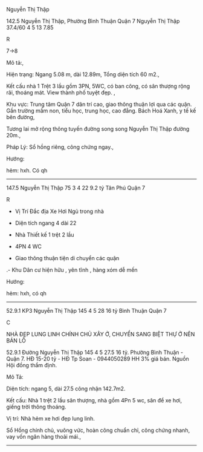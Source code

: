 Nguyễn Thị Thập

142.5 Nguyễn Thị Thập, Phường Bình Thuận Quận 7 Nguyễn Thị Thập 37.4/60 4 5 13 7.85 

 R

7->8

Mô tả:,

Hiện trạng: Ngang 5.08 m, dài 12.89m, Tổng diện tích 60 m2.,

Kết cấu nhà 1 Trệt 3 lầu gồm 3PN, 5WC, có ban công, có sân thượng rộng rãi, thoáng mát. View thành phố tuyệt đẹp. ,

Khu vực: Trung tâm Quận 7 dân trí cao, giao thông thuận lợi qua các quận. Gần trường mầm non, tiểu học, trung học, cao đẳng. Bách Hoá Xanh, y tế kế bên đường,

Tương lai mở rộng thông tuyến đường song song Nguyễn Thị Thập đường 20m.,

Pháp Lý: Sổ hồng riêng, công chứng ngay.,



Hướng: 

hẻm: hxh. Có qh

_________________________________________________________________________

147.5 Nguyễn Thị Thập 75 3 4 22 9.2 tỷ Tân Phú Quận 7       

 R

- Vị Trí Đắc địa Xe Hơi Ngủ trong nhà

- Diện tích ngang 4 dài 22

- Nhà Thiết kế 1 trệt 2 lầu

- 4PN 4 WC

- Giao thông thuận tiện di chuyển các quận

.- Khu Dân cư hiện hữu , yên tĩnh , hàng xóm dễ mến

Hướng: 

hẻm: hxh, có qh

_________________________________________________________________________
52.9.1 KP3 Nguyễn Thị Thập 145 4 5 28 16 tỷ Bình Thuận Quận 7 

C

NHÀ ĐẸP LUNG LINH CHÍNH CHỦ XÂY Ở, CHUYỂN SANG BIỆT THỰ Ở NÊN BÁN LỖ


52.9.1 Đường Nguyễn Thị Thập 145 4 5 27.5 16 tỷ. Phường Bình Thuận - Quận 7. HĐ 15-20 tỷ - HĐ Tp Soan - 0944050289 HH 3% giá bán. Nguồn Hội đồng thẩm định.

Mô Tả:

Diện tích: ngang 5, dài 27.5 công nhận 142.7m2. 

Kết cấu: Nhà 1 trệt 2 lầu sân thượng, nhà gồm 4Pn 5 wc, sân để xe hơi, giếng trời thông thoáng.

Vị trí: Nhà hẻm xe hơi đẹp lung linh.

Sổ Hồng chính chủ, vuông vức, hoàn công chuẩn chỉ, công chứng nhanh, vay vốn ngân hàng thoải mái.,

_________________________________________________________________________
